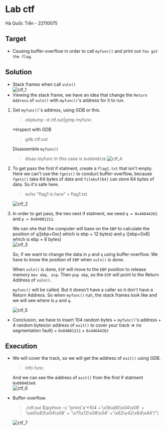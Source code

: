 # Lab ctf
Hà Quốc Tiến - 22110075<br>
## Target
- Causing buffer-overflow in order to call `myfunc()` and print out `You got the flag`.
## Solution
- Stack frames when call `vuln()` <br>
![ctf_1](https://github.com/Quoctienha/InformationSecurity_Labs-/blob/main/Buffer-overflow/img/ctf_1.png)
- Viewing the stack frame, we have an idea that change the `Return Address` of `vuln()` with `myfunc()`'s address for it to run.

1. Get `myfunc()`'s address, using GDB or this.
    > objdump -d ctf.out|grep myfunc

    *Inspect with GDB

    > gdb ctf.out

    Disassemble `myfunc()`
    > disas myfunc
    In this case is `0x0804851b`
    ![ctf_4](https://github.com/Quoctienha/InformationSecurity_Labs-/blob/main/Buffer-overflow/img/ctf_4.png)

2. To get pass the first if statment, create a `flag1.txt` that isn't empty. Here we can't use the `fgets()` to conduct buffer-overflow, because `fgets()` take 64 bytes of data and `filebuf[64]` can store 64 bytes of data. So it's safe here.
    > echo "flag1 is here" > flag1.txt

    ![ctf_2](https://github.com/Quoctienha/InformationSecurity_Labs-/blob/main/Buffer-overflow/img/ctf_2.png)
3. In order to get pass, the two next if statment, we need `q = 0x44644262` and `p = 0x04081211`.

    We can she that the computer will base on the `EBP` to calculate the position of `q`([ebp+0xc] which is ebp + 12 bytes) and `p` ([ebp+0x8] which is ebp + 8 bytes)<br>
    ![ctf_3](https://github.com/Quoctienha/InformationSecurity_Labs-/blob/main/Buffer-overflow/img/ctf_3.png)
    
    So, if we want to change the data in `p` and `q` using buffer-overflow. We have to know the position of `EBP` when `vuln()` is done.<br>

    When `vuln()` is done, `ESP` will move to the `EBP` position to release memory `mov ebp, esp`. Then `pop ebp`, so the `ESP` will point to the Return Address of `vuln()`.

    `myfunc()` will be called. But it doesn't have a caller so it don't have a Return Address. So when `myfunc()` run, the stack frames look like and we will see where is `p` and `q`.<br>

     ![ctf_5](https://github.com/Quoctienha/InformationSecurity_Labs-/blob/main/Buffer-overflow/img/ctf_5.png)

- Conclusion, we have to insert 104 random bytes + `myfunc()`'s address + 4 random bytes(or address of `exit()` to cover your track => no segmentation fault) + `0x04081211` + `0x44644262`
## Execution
- We will cover the track, so we will get the address of `exit()` using GDB.<br>
    > info func

    And we can see the address of `exit()` from the first if statment `0x080483e0`.<br>
    ![ctf_6](https://github.com/Quoctienha/InformationSecurity_Labs-/blob/main/Buffer-overflow/img/ctf_6.png) 

- Buffer-overflow.
    > ./ctf.out $(python -c "print('a'*104 +'\x1b\x85\x04\x08' + '\xe0\x83\x04\x08' + '\x11\x12\x08\x04' +'\x62\x42\x64\x44')")
    
    ![ctf_7](https://github.com/Quoctienha/InformationSecurity_Labs-/blob/main/Buffer-overflow/img/ctf_7.png) 
